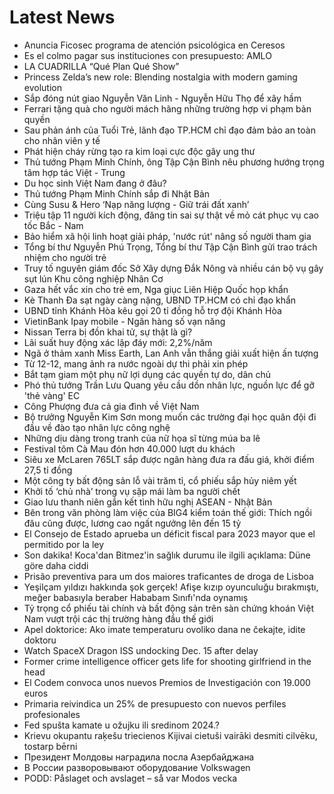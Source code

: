 # Latest News
-  Anuncia Ficosec programa de atención psicológica en Ceresos
-  Es el colmo pagar sus instituciones con presupuesto: AMLO
-  LA CUADRILLA “Qué Plan Qué Show”
-  Princess Zelda’s new role: Blending nostalgia with modern gaming evolution
-  Sắp đóng nút giao Nguyễn Văn Linh - Nguyễn Hữu Thọ để xây hầm
-  Ferrari tặng quà cho người mách hãng những trường hợp vi phạm bản quyền
-  Sau phản ánh của Tuổi Trẻ, lãnh đạo TP.HCM chỉ đạo đảm bảo an toàn cho nhân viên y tế
-  Phát hiện cháy rừng tạo ra kim loại cực độc gây ung thư
-  Thủ tướng Phạm Minh Chính, ông Tập Cận Bình nêu phương hướng trọng tâm hợp tác Việt - Trung
-  Du học sinh Việt Nam đang ở đâu?
-  Thủ tướng Phạm Minh Chính sắp đi Nhật Bản
-  Cùng Susu & Hero ‘Nạp năng lượng - Giữ trái đất xanh’
-  Triệu tập 11 người kích động, đăng tin sai sự thật về mỏ cát phục vụ cao tốc Bắc - Nam
-  Bảo hiểm xã hội linh hoạt giải pháp, 'nước rút' nâng số người tham gia
-  Tổng bí thư Nguyễn Phú Trọng, Tổng bí thư Tập Cận Bình gửi trao trách nhiệm cho người trẻ
-  Truy tố nguyên giám đốc Sở Xây dựng Đắk Nông và nhiều cán bộ vụ gây sụt lún Khu công nghiệp Nhân Cơ
-  Gaza hết vắc xin cho trẻ em, Nga giục Liên Hiệp Quốc họp khẩn
-  Kè Thanh Đa sạt ngày càng nặng, UBND TP.HCM có chỉ đạo khẩn
-  UBND tỉnh Khánh Hòa kêu gọi 20 tỉ đồng hỗ trợ đội Khánh Hòa
-  VietinBank Ipay mobile - Ngân hàng số vạn năng
-  Nissan Terra bị đồn khai tử, sự thật là gì?
-  Lãi suất huy động xác lập đáy mới: 2,2%/năm
-  Ngã ở thảm xanh Miss Earth, Lan Anh vẫn thắng giải xuất hiện ấn tượng
-  Từ 12-12, mang ảnh ra nước ngoài dự thi phải xin phép
-  Bắt tạm giam một phụ nữ lợi dụng các quyền tự do, dân chủ
-  Phó thủ tướng Trần Lưu Quang yêu cầu dồn nhân lực, nguồn lực để gỡ 'thẻ vàng' EC
-  Công Phượng đưa cả gia đình về Việt Nam
-  Bộ trưởng Nguyễn Kim Sơn mong muốn các trường đại học quân đội đi đầu về đào tạo nhân lực công nghệ
-  Những dịu dàng trong tranh của nữ họa sĩ từng múa ba lê
-  Festival tôm Cà Mau đón hơn 40.000 lượt du khách
-  Siêu xe McLaren 765LT sắp được ngân hàng đưa ra đấu giá, khởi điểm 27,5 tỉ đồng
-  Một công ty bất động sản lỗ vài trăm tỉ, cổ phiếu sắp hủy niêm yết
-  Khởi tố ‘chủ nhà’ trong vụ sập mái làm ba người chết
-  Giao lưu thanh niên gắn kết tình hữu nghị ASEAN - Nhật Bản
-  Bên trong văn phòng làm việc của BIG4 kiểm toán thế giới: Thích ngồi đâu cũng được, lương cao ngất ngưởng lên đến 15 tỷ
-  El Consejo de Estado aprueba un déficit fiscal para 2023 mayor que el permitido por la ley
-  Son dakika! Koca'dan Bitmez'in sağlık durumu ile ilgili açıklama: Düne göre daha ciddi
-  Prisão preventiva para um dos maiores traficantes de droga de Lisboa
-  Yeşilçam yıldızı hakkında şok gerçek! Afişe kızıp oyunculuğu bırakmıştı, meğer babasıyla beraber Hababam Sınıfı'nda oynamış
-  Tỷ trọng cổ phiếu tài chính và bất động sản trên sàn chứng khoán Việt Nam vượt trội các thị trường hàng đầu thế giới
-  Apel doktorice: Ako imate temperaturu ovoliko dana ne čekajte, idite doktoru
-  Watch SpaceX Dragon ISS undocking Dec. 15 after delay
-  Former crime intelligence officer gets life for shooting girlfriend in the head
-  El Codem convoca unos nuevos Premios de Investigación con 19.000 euros
-  Primaria reivindica un 25% de presupuesto con nuevos perfiles profesionales
-  Fed spušta kamate u ožujku ili sredinom 2024.?
-  Krievu okupantu raķešu triecienos Kijivai cietuši vairāki desmiti cilvēku, tostarp bērni
-  Президент Молдовы наградила посла Азербайджана
-  В России разворовывают оборудование Volkswagen
-  PODD: Påslaget och avslaget – så var Modos vecka
